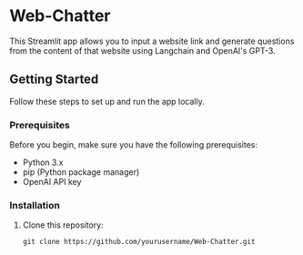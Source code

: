 # Web-Chatter


This Streamlit app allows you to input a website link and generate questions from the content of that website using Langchain and OpenAI's GPT-3.

## Getting Started

Follow these steps to set up and run the app locally.

### Prerequisites

Before you begin, make sure you have the following prerequisites:

- Python 3.x
- pip (Python package manager)
- OpenAI API key

### Installation

1. Clone this repository:

   ```shell
   git clone https://github.com/yourusername/Web-Chatter.git
